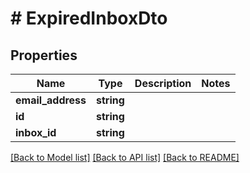 # # ExpiredInboxDto

## Properties

Name | Type | Description | Notes
------------ | ------------- | ------------- | -------------
**email_address** | **string** |  | 
**id** | **string** |  | 
**inbox_id** | **string** |  | 

[[Back to Model list]](../../README.md#documentation-for-models) [[Back to API list]](../../README.md#documentation-for-api-endpoints) [[Back to README]](../../README.md)


